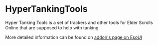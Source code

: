 # HyperTankingTools

Hyper Tanking Tools is a set of trackers and other tools for Elder Scrolls Online that are supposed to help with tanking.

More detailed information can be found on [addon's page on EsoUI](https://www.esoui.com/downloads/info2778-HyperTankingTools.html)
